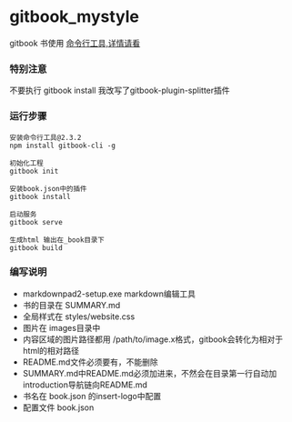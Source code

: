 # gitbook_mystyle
gitbook 书使用
[命令行工具,详情请看](https://github.com/GitbookIO/gitbook/blob/master/docs/setup.md)

### 特别注意
不要执行 gitbook install  我改写了gitbook-plugin-splitter插件

### 运行步骤
```
安装命令行工具@2.3.2
npm install gitbook-cli -g
```

```
初始化工程
gitbook init
```

```
安装book.json中的插件
gitbook install
```

```
启动服务
gitbook serve
```

```
生成html 输出在_book目录下
gitbook build

```

### 编写说明

* markdownpad2-setup.exe markdown编辑工具
* 书的目录在 SUMMARY.md
* 全局样式在 styles/website.css
* 图片在 images目录中
* 内容区域的图片路径都用 /path/to/image.x格式，gitbook会转化为相对于html的相对路径
* README.md文件必须要有，不能删除
* SUMMARY.md中README.md必须加进来，不然会在目录第一行自动加introduction导航链向README.md
* 书名在 book.json 的insert-logo中配置
* 配置文件 book.json
